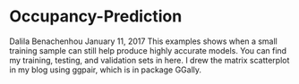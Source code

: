 # Occupancy-Prediction
Dalila Benachenhou
January 11, 2017
This examples shows when a small training sample can still help produce highly accurate models.
You can find my training, testing, and validation sets in here.
I drew the matrix scatterplot in my blog using ggpair, which is in package GGally.
